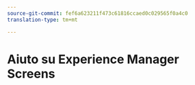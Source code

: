 ```yaml
---
source-git-commit: fef6a623211f473c61816ccaed0c029565f0a4c0
translation-type: tm+mt

---
```

# Aiuto su Experience Manager Screens
